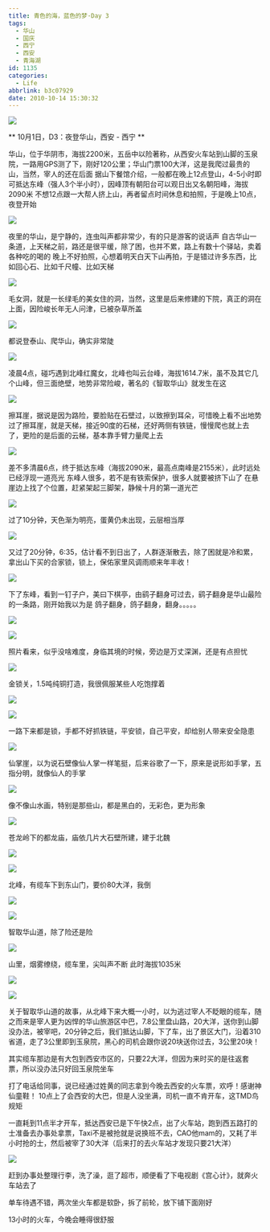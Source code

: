 ```yaml
---
title: 青色的海，蓝色的梦·Day 3
tags:
  - 华山
  - 国庆
  - 西宁
  - 西安
  - 青海湖
id: 1135
categories:
  - Life
abbrlink: b3c07929
date: 2010-10-14 15:30:32
---
```

![](/images/2010/10/14_201010142314246800_7295.jpg)

** 10月1日，D3：夜登华山，西安 - 西宁 **

华山，位于华阴市，海拔2200米，五岳中以险著称，从西安火车站到山脚的玉泉院，一路用GPS测了下，刚好120公里；华山门票100大洋，这是我爬过最贵的山，当然，宰人的还在后面
据山下餐馆介绍，一般都在晚上12点登山，4-5小时即可抵达东峰（强人3个半小时），因峰顶有朝阳台可以观日出又名朝阳峰，海拔2090米
不想12点跟一大帮人挤上山，再者留点时间休息和拍照，于是晚上10点，夜登开始
<!--more-->
![](/images/2010/10/14_201010142351541652_7296.jpg)

夜里的华山，是宁静的，连虫叫声都非常少，有的只是游客的说话声
自古华山一条道，上天梯之前，路还是很平缓，除了困，也并不累，路上有数十个驿站，卖着各种吃的喝的
晚上不好拍照，心想着明天白天下山再拍，于是错过许多东西，比如回心石、比如千尺幢、比如天梯

![](/images/2010/10/14_201010150015301486_7297.jpg)

毛女洞，就是一长绿毛的美女住的洞，当然，这里是后来修建的下院，真正的洞在上面，因险峻长年无人问津，已被杂草所盖

![](/images/2010/10/14_201010150033104357_7298.jpg)

都说登泰山、爬华山，确实非常陡

![](/images/2010/10/14_201010150020308638_7299.jpg)

凌晨4点，碰巧遇到北峰红魔女，北峰也叫云台峰，海拔1614.7米，虽不及其它几个山峰，但三面绝壁，地势非常险峻，著名的《智取华山》就发生在这

![](/images/2010/10/14_201010150024416300_7300.jpg)

擦耳崖，据说是因为路险，要脸贴在石壁过，以致擦到耳朵，可惜晚上看不出地势
过了擦耳崖，就是天梯，接近90度的石梯，还好两侧有铁链，慢慢爬也就上去了，更险的是后面的云梯，基本靠手臂力量爬上去

![](/images/2010/10/14_201010150034236663_7301.jpg)

差不多清晨6点，终于抵达东峰（海拔2090米，最高点南峰是2155米），此时远处已经浮现一道亮光
东峰人很多，若不是有铁索保护，很多人就要被挤下山了
在悬崖边上找了个位置，赶紧架起三脚架，静候十月的第一道光芒

![](/images/2010/10/14_201010150038547355_7302.jpg)

过了10分钟，天色渐为明亮，蛋黄仍未出现，云层相当厚

![](/images/2010/10/14_201010150040036211_7303.jpg)

又过了20分钟，6:35，估计看不到日出了，人群逐渐散去，除了困就是冷和累，拿出山下买的合家锁，锁上，保佑家里风调雨顺来年丰收！

![](/images/2010/10/14_201010150045158521_7304.jpg)

下了东峰，看到一钉子户，美曰下棋亭，由鹞子翻身可过去，鹞子翻身是华山最险的一条路，刚开始我以为是 鸽子翻身，鸽子翻身，翻身。。。。。

![](/images/2010/10/14_201010150047221445_7305.jpg)

![](/images/2010/10/14_201010150053087783_7306.jpg)

照片看来，似乎没啥难度，身临其境的时候，旁边是万丈深渊，还是有点担忧

![](/images/2010/10/14_201010150055020205_7307.jpg)

金锁关，1.5吨纯铜打造，我很佩服某些人吃饱撑着

![](/images/2010/10/14_201010150057045883_7308.jpg)

![](/images/2010/10/14_201010150057182671_7309.jpg)

一路下来都是锁，手都不好抓铁链，平安锁，自己平安，却给别人带来安全隐患

![](/images/2010/10/14_201010150059436482_7310.jpg)

仙掌崖，以为说石壁像仙人掌一样笔挺，后来谷歌了一下，原来是说形如手掌，五指分明，就像仙人的手掌

![](/images/2010/10/14_201010150103364864_7311.jpg)

像不像山水画，特别是那些山，都是黑白的，无彩色，更为形象

![](/images/2010/10/14_201010150105181717_7312.jpg)

苍龙岭下的都龙庙，庙依几片大石壁所建，建于北魏

![](/images/2010/10/14_201010150107304152_7313.jpg)

![](/images/2010/10/14_201010150107420086_7314.jpg)

北峰，有缆车下到东山门，要价80大洋，我倒

![](/images/2010/10/14_201010150109148743_7315.jpg)

![](/images/2010/10/14_201010150109425636_7316.jpg)

智取华山道，除了险还是险

![](/images/2010/10/14_201010150112553402_7317.jpg)

山里，烟雾缭绕，缆车里，尖叫声不断
此时海拔1035米

![](/images/2010/10/14_201010150115595282_7318.jpg)

![](/images/2010/10/14_201010150116091162_7319.jpg)

关于智取华山道的故事，从北峰下来大概一小时，以为逃过宰人不眨眼的缆车，随之而来是宰人更为凶悍的华山旅游区中巴，7.8公里盘山路，20大洋，送你到山脚
没办法，被宰吧，20分钟之后，我们抵达山脚，下了车，出了景区大门，沿着310省道，走了3公里即到玉泉院，黑心的司机会跟你说20块送你过去，3公里20块！

其实缆车那边是有大包到西安市区的，只要22大洋，但因为来时买的是往返套票，所以没办法只好回玉泉院坐车

打了电话给同事，说已经通过姓黄的同志拿到今晚去西安的火车票，欢呼！感谢神仙童鞋！
10点上了会西安的大巴，但是人没坐满，司机一直不肯开车，这TMD鸟规矩

一直耗到11点半才开车，抵达西安已是下午快2点，出了火车站，跑到西五路打的士准备去办事处拿票，Taxi不是被抢就是说换班不去，CAO他mam的，又耗了半小时抢的士，然后被宰了30大洋（后来打的去火车站才发现只要21大洋）

![](/images/2010/10/14_201010150131444453_7320.jpg)

赶到办事处整理行李，洗了澡，逛了超市，顺便看了下电视剧《宫心计》，就奔火车站去了

单车待遇不错，两次坐火车都是软卧，拆了前轮，放下铺下面刚好

13小时的火车，今晚会睡得很舒服